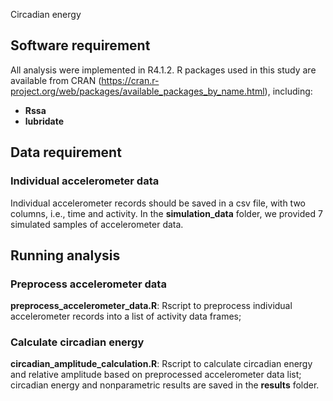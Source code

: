 Circadian energy

## Software requirement
All analysis were implemented in R4.1.2. 
R packages used in this study are available from CRAN (https://cran.r-project.org/web/packages/available_packages_by_name.html), including:
- **Rssa**
- **lubridate**

##  Data requirement
###  Individual accelerometer  data
Individual accelerometer records should be saved in a csv file, with two columns, i.e., time and activity. In the **simulation_data** folder, we provided 7 simulated samples of accelerometer data. 

## Running analysis
### Preprocess accelerometer data
**preprocess_accelerometer_data.R**: Rscript to preprocess individual accelerometer records into a list of activity data frames;
### Calculate circadian energy
**circadian_amplitude_calculation.R**: Rscript to calculate circadian energy and relative amplitude based on preprocessed accelerometer data list; circadian energy and nonparametric results are saved in the **results** folder.
